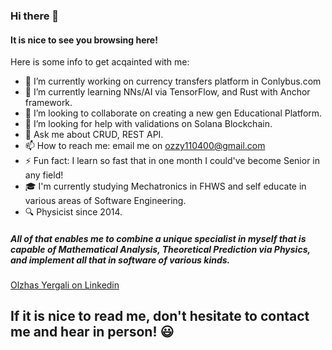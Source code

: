 ### Hi there 👋
#### It is nice to see you browsing here!

Here is some info to get acqainted with me:

- 🔭 I’m currently working on currency transfers platform in Conlybus.com
- 🌱 I’m currently learning NNs/AI via TensorFlow, and Rust with Anchor framework.
- 👯 I’m looking to collaborate on creating a new gen Educational Platform.
- 🤔 I’m looking for help with validations on Solana Blockchain.
- 💬 Ask me about CRUD, REST API.
- 📫 How to reach me: email me on ozzy110400@gmail.com
- ⚡ Fun fact: I learn so fast that in one month I could've become Senior in any field!
- 🎓 I'm currently studying Mechatronics in FHWS and self educate in various areas of Software Engineering.
- 🔍 Physicist since 2014.
##### All of that enables me to combine a unique specialist in myself that is capable of Mathematical Analysis, Theoretical Prediction via Physics, and implement all that in software of various kinds.

<div class="badge-base LI-profile-badge" data-locale="en_US" data-size="medium" data-theme="light" data-type="VERTICAL" data-vanity="olzhas-yergali-514527242" data-version="v1"><a class="badge-base__link LI-simple-link" href="https://de.linkedin.com/in/olzhas-yergali-514527242?trk=profile-badge">Olzhas Yergali on Linkedin</a></div>
              

## If it is nice to read me, don't hesitate to contact me and hear in person! 😃
